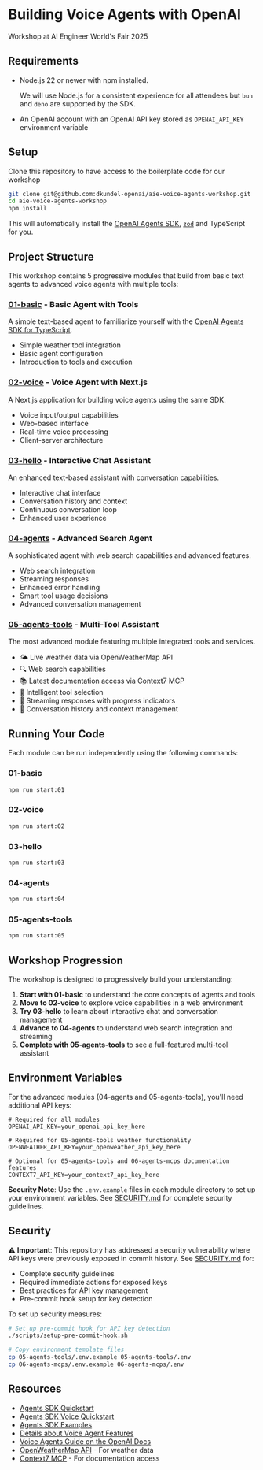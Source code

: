 # Building Voice Agents with OpenAI

Workshop at AI Engineer World's Fair 2025

## Requirements

- Node.js 22 or newer with npm installed.

  We will use Node.js for a consistent experience for all attendees but `bun` and `deno` are supported by the SDK.

- An OpenAI account with an OpenAI API key stored as `OPENAI_API_KEY` environment variable

## Setup

Clone this repository to have access to the boilerplate code for our workshop

```bash
git clone git@github.com:dkundel-openai/aie-voice-agents-workshop.git
cd aie-voice-agents-workshop
npm install
```

This will automatically install the [OpenAI Agents SDK](https://openai.github.io/openai-agents-js), [`zod`](https://zod.dev) and TypeScript for you.

## Project Structure

This workshop contains 5 progressive modules that build from basic text agents to advanced voice agents with multiple tools:

### [01-basic](01-basic/) - Basic Agent with Tools
A simple text-based agent to familiarize yourself with the [OpenAI Agents SDK for TypeScript](https://openai.github.io/openai-agents-js/).
- Simple weather tool integration
- Basic agent configuration
- Introduction to tools and execution

### [02-voice](02-voice/) - Voice Agent with Next.js
A Next.js application for building voice agents using the same SDK.
- Voice input/output capabilities
- Web-based interface
- Real-time voice processing
- Client-server architecture

### [03-hello](03-hello/) - Interactive Chat Assistant
An enhanced text-based assistant with conversation capabilities.
- Interactive chat interface
- Conversation history and context
- Continuous conversation loop
- Enhanced user experience

### [04-agents](04-agents/) - Advanced Search Agent
A sophisticated agent with web search capabilities and advanced features.
- Web search integration
- Streaming responses
- Enhanced error handling
- Smart tool usage decisions
- Advanced conversation management

### [05-agents-tools](05-agents-tools/) - Multi-Tool Assistant
The most advanced module featuring multiple integrated tools and services.
- 🌤️ Live weather data via OpenWeatherMap API
- 🔍 Web search capabilities
- 📚 Latest documentation access via Context7 MCP
- 💬 Intelligent tool selection
- 🔄 Streaming responses with progress indicators
- 📝 Conversation history and context management

## Running Your Code

Each module can be run independently using the following commands:

### 01-basic
```bash
npm run start:01
```

### 02-voice
```bash
npm run start:02
```

### 03-hello
```bash
npm run start:03
```

### 04-agents
```bash
npm run start:04
```

### 05-agents-tools
```bash
npm run start:05
```

## Workshop Progression

The workshop is designed to progressively build your understanding:

1. **Start with 01-basic** to understand the core concepts of agents and tools
2. **Move to 02-voice** to explore voice capabilities in a web environment
3. **Try 03-hello** to learn about interactive chat and conversation management
4. **Advance to 04-agents** to understand web search integration and streaming
5. **Complete with 05-agents-tools** to see a full-featured multi-tool assistant

## Environment Variables

For the advanced modules (04-agents and 05-agents-tools), you'll need additional API keys:

```env
# Required for all modules
OPENAI_API_KEY=your_openai_api_key_here

# Required for 05-agents-tools weather functionality
OPENWEATHER_API_KEY=your_openweather_api_key_here

# Optional for 05-agents-tools and 06-agents-mcps documentation features
CONTEXT7_API_KEY=your_context7_api_key_here
```

**Security Note**: Use the `.env.example` files in each module directory to set up your environment variables. See [SECURITY.md](SECURITY.md) for complete security guidelines.

## Security

⚠️ **Important**: This repository has addressed a security vulnerability where API keys were previously exposed in commit history. See [SECURITY.md](SECURITY.md) for:

- Complete security guidelines
- Required immediate actions for exposed keys
- Best practices for API key management
- Pre-commit hook setup for key detection

To set up security measures:

```bash
# Set up pre-commit hook for API key detection
./scripts/setup-pre-commit-hook.sh

# Copy environment template files
cp 05-agents-tools/.env.example 05-agents-tools/.env
cp 06-agents-mcps/.env.example 06-agents-mcps/.env
```

## Resources

- [Agents SDK Quickstart](https://openai.github.io/openai-agents-js/guides/quickstart)
- [Agents SDK Voice Quickstart](https://openai.github.io/openai-agents-js/guides/voice-agents/quickstart/)
- [Agents SDK Examples](https://github.com/openai/openai-agents-js-internal/tree/main/examples)
- [Details about Voice Agent Features](https://openai.github.io/openai-agents-js/guides/voice-agents/build/)
- [Voice Agents Guide on the OpenAI Docs](https://platform.openai.com/docs/guides/voice-agents)
- [OpenWeatherMap API](https://openweathermap.org/api) - For weather data
- [Context7 MCP](https://context7.com) - For documentation access
